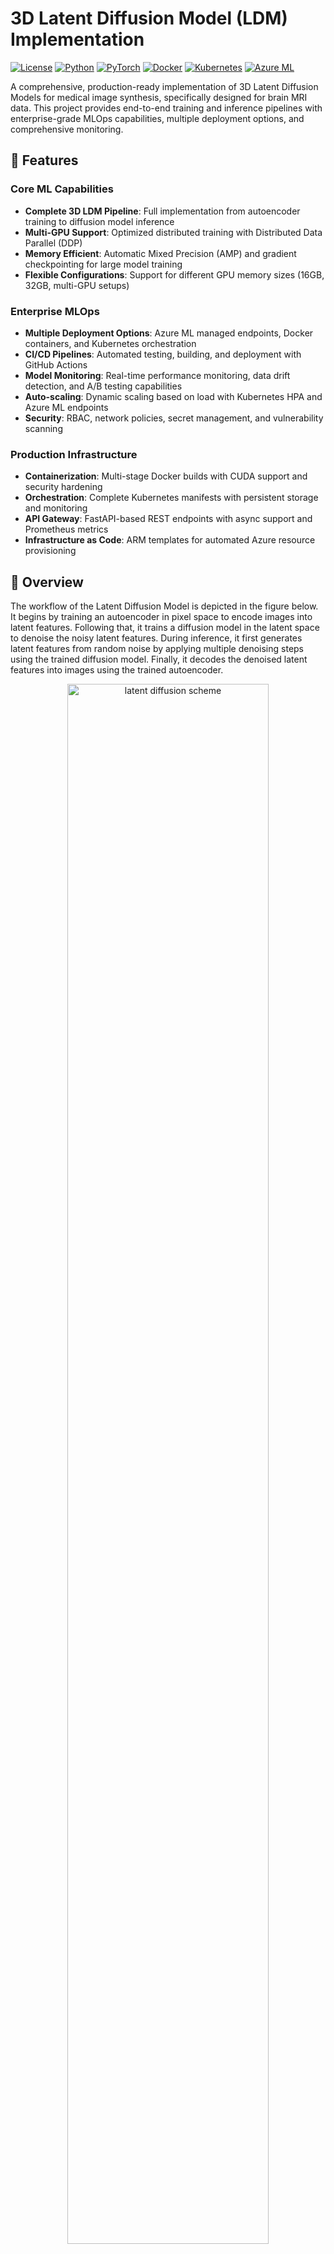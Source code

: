 # 3D Latent Diffusion Model (LDM) Implementation

<!-- 
  Project badges provide quick visual overview of:
  - License: MIT (open source, permissive)
  - Python: 3.8+ (minimum version requirement)  
  - PyTorch: 2.0+ (deep learning framework)
  - Docker: Container-ready deployment
  - Kubernetes: Production orchestration support
  - Azure ML: Cloud ML platform integration
-->
[![License](https://img.shields.io/badge/license-MIT-blue.svg)](LICENSE)
[![Python](https://img.shields.io/badge/python-3.8+-blue.svg)](https://python.org)
[![PyTorch](https://img.shields.io/badge/pytorch-2.0+-red.svg)](https://pytorch.org)
[![Docker](https://img.shields.io/badge/docker-ready-blue.svg)](https://docker.com)
[![Kubernetes](https://img.shields.io/badge/kubernetes-ready-blue.svg)](https://kubernetes.io)
[![Azure ML](https://img.shields.io/badge/azure%20ml-integrated-blue.svg)](https://azure.microsoft.com/services/machine-learning/)

<!-- 
  Project Description:
  This is a comprehensive implementation designed for medical imaging professionals and ML engineers
  who need production-ready 3D image generation capabilities. The project emphasizes:
  - Medical image synthesis for brain MRI data
  - Enterprise-grade deployment options
  - Multi-GPU training optimization
  - Complete MLOps lifecycle support
-->
A comprehensive, production-ready implementation of 3D Latent Diffusion Models for medical image synthesis, specifically designed for brain MRI data. This project provides end-to-end training and inference pipelines with enterprise-grade MLOps capabilities, multiple deployment options, and comprehensive monitoring.

## 🚀 Features

<!-- 
  Features are organized into three categories:
  1. Core ML Capabilities: The actual AI/ML functionality
  2. Enterprise MLOps: Production deployment and operations
  3. Production Infrastructure: Technical infrastructure support
-->

### Core ML Capabilities
<!-- These features focus on the machine learning aspects -->
- **Complete 3D LDM Pipeline**: Full implementation from autoencoder training to diffusion model inference
- **Multi-GPU Support**: Optimized distributed training with Distributed Data Parallel (DDP)
- **Memory Efficient**: Automatic Mixed Precision (AMP) and gradient checkpointing for large model training
- **Flexible Configurations**: Support for different GPU memory sizes (16GB, 32GB, multi-GPU setups)

### Enterprise MLOps
<!-- These features enable production deployment and monitoring -->
- **Multiple Deployment Options**: Azure ML managed endpoints, Docker containers, and Kubernetes orchestration
- **CI/CD Pipelines**: Automated testing, building, and deployment with GitHub Actions
- **Model Monitoring**: Real-time performance monitoring, data drift detection, and A/B testing capabilities
- **Auto-scaling**: Dynamic scaling based on load with Kubernetes HPA and Azure ML endpoints
- **Security**: RBAC, network policies, secret management, and vulnerability scanning

### Production Infrastructure
<!-- These features provide the technical foundation for enterprise deployment -->
- **Containerization**: Multi-stage Docker builds with CUDA support and security hardening
- **Orchestration**: Complete Kubernetes manifests with persistent storage and monitoring
- **API Gateway**: FastAPI-based REST endpoints with async support and Prometheus metrics
- **Infrastructure as Code**: ARM templates for automated Azure resource provisioning

## 📖 Overview

<!-- 
  Technical Overview:
  The Latent Diffusion Model (LDM) works in two main phases:
  1. Training Phase: Train autoencoder + Train diffusion model in latent space
  2. Inference Phase: Generate noise → Denoise in latent space → Decode to image
  
  Benefits of working in latent space:
  - Reduced computational cost (smaller dimensionality)
  - Better training stability
  - Preserved semantic meaning
-->
The workflow of the Latent Diffusion Model is depicted in the figure below. It begins by training an autoencoder in pixel space to encode images into latent features. Following that, it trains a diffusion model in the latent space to denoise the noisy latent features. During inference, it first generates latent features from random noise by applying multiple denoising steps using the trained diffusion model. Finally, it decodes the denoised latent features into images using the trained autoencoder.

<p align="center">
  <img src="./figs/ldm.png" alt="latent diffusion scheme" width="80%">
</p>

## 📚 Background

<!-- 
  Academic Foundation:
  This implementation builds upon established research in:
  - Latent diffusion models (Stable Diffusion foundation)
  - Medical imaging applications
  - Brain tumor segmentation datasets
-->
This implementation is based on MONAI's latent diffusion model and follows these key papers:

- **[Latent Diffusion]**: Rombach, Robin, et al. "High-resolution image synthesis with latent diffusion models." CVPR 2022.
- **[Brain Imaging Generation]**: Pinaya et al. "Brain imaging generation with latent diffusion models"
- **[BRATS]**: Menze, Bjoern H., et al. "The multimodal brain tumor image segmentation benchmark (BRATS)."

## 🛠️ Installation

<!--
  Installation Prerequisites:
  - Python 3.8+: Required for modern PyTorch and MONAI features
  - CUDA GPU: Essential for reasonable training times (>16GB VRAM recommended)
  - PyTorch 2.0+: Needed for torch.compile() optimization
  - MONAI: Medical imaging specific deep learning library
-->

### Prerequisites
<!-- 
  Hardware Requirements:
  - CUDA GPU: Training 3D models requires significant GPU memory
  - 16GB+ VRAM: Minimum for basic training with reduced batch sizes
  - 32GB+ VRAM: Recommended for optimal training performance
  - Multi-GPU: Best for large-scale training and faster convergence
-->
- Python 3.8+
- CUDA-capable GPU (recommended: >16GB VRAM)
- PyTorch 2.0+
- MONAI

### Quick Setup
```bash
# Clone the repository
git clone <your-repo-url>
cd 3d_ldm

# Install dependencies - this includes PyTorch, MONAI, and all required packages
pip install -r requirements.txt

# Configure environment - copy template and edit with your specific paths
cp config/environment.json.example config/environment.json
# Edit environment.json with your paths
```

## 📊 Dataset

<!--
  Dataset Information:
  - BraTS: Brain Tumor Segmentation Challenge datasets
  - Medical Decathlon: Standardized medical imaging datasets
  - T1, T2, FLAIR: Different MRI sequence types
  - Important: Always check dataset licensing and usage requirements
-->
The example uses **BraTS 2016 and 2017** data from the [Medical Decathlon](http://medicaldecathlon.com/).

### Download Data
```bash
# This script automatically downloads and preprocesses the BraTS dataset
python download_brats_data.py -e ./config/environment.json
```

**Disclaimer**: We are not the host of the data. Please ensure you read and comply with the dataset's requirements and usage policies.

## 🚀 Quick Start

### 1. Configure Environment
<!--
  Configuration Steps:
  - model_dir: Where trained models will be saved
  - tfevent_path: TensorBoard logging directory
  - output_dir: Generated images and results
  - data_base_dir: Path to your downloaded BraTS dataset
-->
Edit `./config/environment.json`:
```json
{
  "model_dir": "path/to/save/models",
  "tfevent_path": "path/to/tensorboard/logs", 
  "output_dir": "path/to/generated/images",
  "data_base_dir": "path/to/brats/dataset"
}
```

### 2. Train Autoencoder
<!--
  Training Options:
  - Single GPU: Use config_train_32g.json for 32GB GPUs
  - Multi-GPU: Use config_train_multigpu.json for distributed training
  - Memory optimization: Use config_train_16g.json for smaller GPUs
-->
```bash
# Single GPU (32GB) - optimal for single high-memory GPU
python train_autoencoder.py -c ./config/config_train_32g.json -e ./config/environment.json -g 1

# Multi-GPU (Windows) - distributed training across multiple GPUs
train_autoencoder_multigpu.bat 4 config/config_train_multigpu.json true false
```

### 3. Train Diffusion Model
<!--
  Diffusion Training:
  - Requires pre-trained autoencoder from step 2
  - More computationally intensive than autoencoder training
  - Benefits significantly from multi-GPU setups
-->
```bash
# Single GPU - train diffusion model using latent features from autoencoder
python train_diffusion.py -c ./config/config_train_32g.json -e ./config/environment.json -g 1

# Multi-GPU (Linux/Mac) - faster diffusion training with distributed setup
./train_LDM.sh
```

### 4. Generate Images
<!--
  Inference Process:
  - Requires both trained autoencoder and diffusion model
  - --num parameter specifies number of images to generate
  - Generated images saved to output_dir specified in environment.json
-->
```bash
# Generate 5 synthetic brain MRI images
python inference.py -c ./config/config_train_32g.json -e ./config/environment.json --num 5
```

## 💻 Multi-GPU Training

<!--
  Multi-GPU Benefits:
  - Faster training: Linear speedup with number of GPUs
  - Larger batch sizes: Better gradient estimates
  - Memory pooling: Train larger models
  - Production readiness: Scales to enterprise workloads
-->
This implementation includes extensive multi-GPU optimizations:

### Key Features
<!--
  Technical Optimizations:
  - DDP: Distributed Data Parallel for efficient multi-GPU training
  - AMP: Automatic Mixed Precision reduces memory usage
  - Torch Compile: PyTorch 2.0+ performance optimization
  - Sync BN: Synchronized batch normalization across GPUs
  - Gradient Checkpointing: Trade compute for memory efficiency
-->
- **Distributed Data Parallel (DDP)** with static graph optimization
- **Automatic Mixed Precision (AMP)** for memory efficiency
- **Torch Compile** optimization (PyTorch 2.0+)
- **Synchronized Batch Normalization** across GPUs
- **Gradient Checkpointing** for memory reduction

### Usage Examples
```bash
# Windows Multi-GPU - 8 GPUs with full optimizations enabled
train_autoencoder_multigpu.bat 8 config/config_train_multigpu.json true true

# Linux/Mac Multi-GPU - using torchrun for distributed training
export NUM_GPUS_PER_NODE=8
torchrun --nproc_per_node=${NUM_GPUS_PER_NODE} --nnodes=1 \
    train_autoencoder.py -c ./config/config_train_32g.json -e ./config/environment.json -g ${NUM_GPUS_PER_NODE}
```

<!--
  Documentation Reference:
  For comprehensive multi-GPU setup, optimization strategies, and troubleshooting
-->
For detailed multi-GPU setup and optimization, see [README_MULTIGPU.md](./README_MULTIGPU.md).

## 📈 Results

<!--
  Results Visualization:
  - Training curves show model convergence over epochs
  - Reconstruction loss: How well autoencoder preserves input data
  - Diffusion loss: How well diffusion model learns denoising process
  - Generated samples: Quality of synthetic brain MRI images
-->

### Training Performance
<!-- Training curves demonstrate model convergence and learning stability -->
<p align="center">
  <img src="3d_ldm/figs/train_recon.png" alt="autoencoder train curve" width="45%">
  <img src="3d_ldm/figs/val_recon.png" alt="autoencoder validation curve" width="45%">
</p>

<p align="center">
  <img src="3d_ldm/figs/train_diffusion.png" alt="diffusion train curve" width="45%">
  <img src="3d_ldm/figs/val_diffusion.png" alt="diffusion validation curve" width="45%">
</p>

### Generated Samples
<!-- Examples of synthetic brain MRI images in different anatomical views -->
<p align="center">
  <img src="3d_ldm/figs/syn_axial.png" alt="generated axial" width="30%">
  <img src="3d_ldm/figs/syn_cor.png" alt="generated coronal" width="30%">
  <img src="3d_ldm/figs/syn_sag.png" alt="generated sagittal" width="30%">
</p>

## 🚀 Deployment Options

<!--
  Deployment Strategy Overview:
  Multiple deployment options are provided to support different use cases:
  1. Docker: Containerized deployment for consistency and portability
  2. Kubernetes: Production orchestration with scaling and monitoring
  3. Azure ML: Cloud-native deployment with managed infrastructure
  
  Each option has specific advantages:
  - Docker: Local development, testing, simple deployments
  - Kubernetes: Production workloads, auto-scaling, enterprise features
  - Azure ML: Managed service, cost optimization, integrated monitoring
-->
This project supports multiple deployment strategies to meet different production requirements:

### 1. 🐳 Docker Deployment

<!--
  Docker Deployment Benefits:
  - Consistent environment across development and production
  - Easy local testing and development
  - Portable across different infrastructure
  - Supports GPU acceleration for training and inference
-->

#### Quick Start with Docker
```powershell
# Build and run API server for production inference
.\mlops\docker\setup_docker.ps1 -Environment prod -Mode api

# Run training container for model development
.\mlops\docker\setup_docker.ps1 -Environment dev -Mode train

# Launch Jupyter notebook for interactive development
.\mlops\docker\setup_docker.ps1 -Environment dev -Mode jupyter
```

#### Manual Docker Commands
```bash
# Build production image with optimizations
docker build -t 3d-ldm:prod -f mlops/docker/Dockerfile --target production .

# Run API server with GPU support and volume mounts
docker run -d -p 8000:8000 --gpus all --name 3d-ldm-api \
  -v 3d-ldm-models:/app/models \
  -e MODE=api \
  3d-ldm:prod

# Health check - verify API is running
curl http://localhost:8000/health
```

### 2. ☸️ Kubernetes Deployment

<!--
  Kubernetes Benefits:
  - Production-grade orchestration
  - Auto-scaling based on load
  - High availability and fault tolerance
  - Enterprise security features
  - Integrated monitoring and logging
-->

#### Prerequisites
<!--
  Infrastructure Requirements:
  - Kubernetes cluster: Local (minikube/kind) or cloud (AKS/EKS/GKE)
  - kubectl: Command-line tool for cluster management
  - GPU operator: NVIDIA driver management for GPU workloads
-->
- Kubernetes cluster (local or cloud)
- kubectl configured
- NVIDIA GPU operator (for GPU workloads)

#### Deployment Commands
```bash
# Deploy complete application stack with all components
./mlops/kubernetes/setup_kubernetes.sh apply

# Check deployment status and pod health
./mlops/kubernetes/setup_kubernetes.sh status

# View logs from running pods
./mlops/kubernetes/setup_kubernetes.sh logs

# Run comprehensive health checks
./mlops/kubernetes/setup_kubernetes.sh health
```

#### Kubernetes Features
<!--
  Production Features:
  - HPA: Automatically scales pods based on resource utilization
  - PVC: Persistent volumes for model storage and data
  - Prometheus: Metrics collection and alerting
  - RBAC: Role-based access control for security
  - GPU scheduling: Efficient GPU resource allocation
-->
- **Auto-scaling**: Horizontal Pod Autoscaler (HPA) based on CPU/memory
- **Persistent Storage**: PVC for models, data, and outputs
- **Monitoring**: Prometheus metrics and Grafana dashboards
- **Security**: RBAC, network policies, and secret management
- **GPU Support**: Dedicated GPU nodes with taints and tolerations

### 3. ☁️ Azure Machine Learning

<!--
  Azure ML Advantages:
  - Managed infrastructure: No server management
  - Cost optimization: Pay only for compute used
  - Enterprise integration: Seamless with Azure services
  - MLOps features: Built-in experiment tracking and model registry
-->

#### Infrastructure Setup
```powershell
# Deploy complete Azure infrastructure including ML workspace, compute, storage
.\mlops\azure\deploy_azure.ps1 -Environment prod -ResourceGroup "3dldm-prod" -Location "East US"
```

#### Azure ML Features
<!--
  Managed Services:
  - Endpoints: Auto-scaling inference with load balancing
  - Compute: On-demand GPU clusters with spot instance support
  - MLflow: Integrated experiment tracking and model versioning
  - Datasets: Versioned data with lineage and governance
-->
- **Managed Endpoints**: Auto-scaling inference endpoints
- **Compute Clusters**: On-demand GPU clusters for training
- **Experiment Tracking**: MLflow integration with model registry
- **Data Versioning**: Azure ML datasets with lineage tracking
- **Cost Optimization**: Spot instances and automatic shutdown

### 4. 🔄 CI/CD Pipeline

<!--
  CI/CD Pipeline Benefits:
  - Automated quality assurance
  - Consistent deployment process
  - Reduced manual errors
  - Fast feedback loops
  - Multi-environment promotion
-->
The project includes a comprehensive GitHub Actions pipeline:

#### Pipeline Stages
<!--
  Pipeline Flow:
  1. Code Quality: Ensures code standards and security
  2. Testing: Validates functionality and performance
  3. Building: Creates deployable artifacts
  4. Deployment: Promotes through environments
  5. Monitoring: Verifies deployment success
-->
1. **Code Quality**: Linting, formatting, security scanning
2. **Testing**: Unit tests, integration tests, model validation
3. **Building**: Docker image building and vulnerability scanning
4. **Deployment**: Multi-environment deployment (dev → staging → prod)
5. **Monitoring**: Post-deployment health checks and performance monitoring

#### Trigger the Pipeline
```bash
# Push to main branch triggers production deployment pipeline
git push origin main

# Pull requests trigger testing and validation pipeline
git push origin feature/new-model
```

## 📊 Monitoring and Observability

<!--
  Observability Strategy:
  - Application metrics: Model-specific performance indicators
  - System metrics: Infrastructure health and resource usage
  - Business metrics: Usage patterns and error rates
  - Distributed tracing: Request flow across services
-->

### Application Metrics
<!--
  Key Performance Indicators:
  - Inference latency: Response time for image generation
  - Throughput: Images generated per second
  - Accuracy: Model quality metrics
  - Resource utilization: GPU, CPU, memory usage
-->
- **Model Performance**: Inference latency, throughput, accuracy
- **System Health**: CPU, memory, GPU utilization
- **Data Quality**: Input validation, drift detection
- **Error Tracking**: Exception rates, failure patterns

### Monitoring Stack
<!--
  Monitoring Tools:
  - Prometheus: Open-source metrics collection
  - Grafana: Visualization and alerting dashboards
  - Azure Monitor: Cloud-native monitoring for Azure deployments
  - MLflow: ML-specific experiment and model tracking
-->
- **Prometheus**: Metrics collection and alerting
- **Grafana**: Visualization dashboards
- **Azure Monitor**: Cloud-native monitoring (for Azure deployments)
- **MLflow**: Experiment tracking and model versioning

### Access Monitoring
```bash
# Local monitoring (Kubernetes) - access Grafana dashboard
kubectl port-forward -n monitoring svc/grafana 3000:80

# Azure monitoring - get Application Insights connection
az ml workspace show --name <workspace-name> --query "applicationInsights"
```

## 🛡️ Security and Compliance

<!--
  Security Framework:
  - Defense in depth: Multiple layers of security controls
  - Zero trust: Never trust, always verify
  - Compliance ready: Meets enterprise security standards
  - Automated security: Security scanning in CI/CD pipeline
-->

### Security Features
<!--
  Container Security:
  - Non-root execution: Reduces attack surface
  - Read-only filesystems: Prevents runtime modifications
  - Minimal base images: Fewer vulnerabilities
  - Security scanning: Automated vulnerability detection
-->
- **Container Security**: Non-root users, read-only filesystems, minimal base images
- **Network Security**: Network policies, ingress controls, TLS encryption
- **Secrets Management**: Kubernetes secrets, Azure Key Vault integration
- **Vulnerability Scanning**: Automated security scanning in CI/CD pipeline
- **RBAC**: Role-based access control for all resources

### Compliance
<!--
  Compliance Features:
  - Data privacy: GDPR/HIPAA considerations for medical data
  - Audit logging: Complete operational audit trail
  - Backup strategy: Data protection and disaster recovery
  - Multi-region: Geographic redundancy for high availability
-->
- **Data Privacy**: No data persistence in containers by default
- **Audit Logging**: Complete audit trail for all operations
- **Backup Strategy**: Automated model and data backups
- **Disaster Recovery**: Multi-region deployment capabilities
  <img src="./figs/train_diffusion.png" alt="latent diffusion train curve" width="45%">
  <img src="./figs/val_diffusion.png" alt="latent diffusion validation curve" width="45%">
</p>

### Generated Samples
<p align="center">
  <img src="./figs/syn_axial.png" width="30%">
  <img src="./figs/syn_sag.png" width="30%">
  <img src="./figs/syn_cor.png" width="30%">
</p>

## 📁 Project Structure

<!--
  Directory Organization:
  The project is organized into logical sections:
  - config/: All configuration files for different environments
  - mlops/: Complete MLOps infrastructure and deployment code
  - Core scripts: Training and inference functionality
  - Documentation: Comprehensive guides and troubleshooting
  
  This structure supports both research and production use cases.
-->

```
3d_ldm/
├── config/                      # Configuration files for different environments
│   ├── config_train_16g.json        # 16GB GPU optimized configuration
│   ├── config_train_32g.json        # 32GB GPU optimized configuration
│   ├── config_train_multigpu.json   # Multi-GPU distributed training config
│   ├── config_optimized.json        # Performance optimized settings
│   └── environment.json             # Environment paths and directories
├── mlops/                       # Complete MLOps and deployment infrastructure
│   ├── azure/                   # Azure cloud deployment resources
│   │   ├── workspace_config.yml     # Azure ML workspace configuration
│   │   ├── infrastructure.json      # ARM template for Azure resources
│   │   ├── deploy_azure.ps1         # Automated Azure deployment script
│   │   └── conda_env.yml            # Azure ML environment definition
│   ├── docker/                  # Container deployment and orchestration
│   │   ├── Dockerfile               # Multi-stage Docker build with CUDA
│   │   ├── api_server.py            # FastAPI REST API server
│   │   ├── entrypoint.sh            # Flexible container entry point
│   │   ├── health_check.py          # Container health monitoring
│   │   └── setup_docker.ps1         # Automated Docker setup script
│   ├── kubernetes/              # Kubernetes production orchestration
│   │   ├── deployment.yaml          # Application deployment manifests
│   │   ├── ingress.yaml             # Ingress controller and networking
│   │   ├── jobs.yaml                # Training and batch job definitions
│   │   ├── monitoring.yaml          # Prometheus monitoring setup
│   │   ├── storage.yaml             # Persistent volume configurations
│   │   ├── rbac.yaml                # Security and access permissions
│   │   └── setup_kubernetes.sh      # Kubernetes deployment automation
│   ├── deployment/              # Model deployment and serving
│   │   ├── score.py                 # Azure ML model scoring script
│   │   └── deployment_config.yml    # Deployment environment configuration
│   ├── monitoring/              # Observability and monitoring infrastructure
│   │   ├── model_monitor.py         # Model performance monitoring
│   │   ├── data_drift.py            # Data quality and drift detection
│   │   └── alerting_rules.yml       # Prometheus alerting configurations
│   └── pipelines/               # Automated training and inference pipelines
│       ├── training_pipeline.py     # Azure ML automated training pipeline
│       └── pipeline_config.yml      # Pipeline configuration parameters
├── .github/workflows/           # CI/CD automation and quality gates
│   └── deploy.yml               # GitHub Actions deployment pipeline
├── checkpoints/                 # Model artifacts and trained weights
│   └── autoencoder/             # Saved autoencoder model checkpoints
├── results/                     # Training outputs and experimental results
├── figs/                        # Visualization outputs and documentation figures
├── runs/                        # TensorBoard training logs and metrics
├── train_autoencoder.py         # Autoencoder training script (Phase 1)
├── train_diffusion.py           # Diffusion model training script (Phase 2)
├── inference.py                 # Model inference and image generation
├── utils.py                     # Shared utility functions and helpers
├── requirements.txt             # Python package dependencies
├── .gitignore                   # Git ignore patterns
├── LICENSE                      # License file
└── README.md                    # This file
```

## 🔧 Configuration Guide

<!--
  Configuration Strategy:
  Different configurations are provided for various hardware setups:
  - Memory optimization: Adjust batch size and model parameters
  - Hardware targeting: Specific settings for different GPU configurations  
  - Performance tuning: Balance between speed and memory usage
-->

### Training Configurations

#### For 16GB GPUs
<!--
  16GB Configuration:
  - Reduced model complexity: Fewer channels and attention layers
  - Smaller batch sizes: Memory efficient training
  - Gradient checkpointing: Trade compute for memory
-->
```json
{
  "autoencoder_def": {
    "spatial_dims": 3,
    "in_channels": 1,
    "out_channels": 1,
    "num_res_blocks": 2,
    "num_channels": [256, 512],
    "attention_levels": [false, true],
    "latent_channels": 8,
    "norm_num_groups": 32,
    "norm_eps": 1e-6,
    "with_encoder_nonlocal_attn": false,
    "with_decoder_nonlocal_attn": false
  }
}
```

#### For Multi-GPU Training
<!--
  Multi-GPU Configuration:
  - DDP backend: NCCL for optimal GPU communication
  - Timeout settings: Handle slow network connections
  - Optimizations: AMP, compile, synchronized batch norm
-->
```json
{
  "ddp_backend": "nccl",
  "ddp_timeout_seconds": 18000,
  "amp": true,
  "compile": true,
  "sync_bn": true
}
```

### Environment Configuration
<!--
  Directory Structure:
  - model_dir: Persistent storage for trained models
  - tfevent_path: TensorBoard logging for monitoring
  - output_dir: Generated images and evaluation results
  - data_base_dir: Input dataset location
-->
```json
{
  "model_dir": "./checkpoints",
  "tfevent_path": "./runs", 
  "output_dir": "./results",
  "data_base_dir": "./data/brats"
}
```

## 🐛 Troubleshooting

<!--
  Troubleshooting Philosophy:
  Common issues are categorized by type:
  - Memory issues: GPU memory optimization
  - Training issues: Multi-GPU and distributed training
  - Deployment issues: Container and infrastructure problems
-->

### Common Issues

#### CUDA Out of Memory
<!--
  Memory Optimization Strategies:
  - Reduce batch size: Immediate memory relief
  - Gradient checkpointing: Trade compute for memory
  - Mixed precision: Use FP16 for reduced memory usage
-->
```bash
# Reduce batch size in configuration file
"batch_size": 1

# Enable gradient checkpointing to save memory
"use_checkpointing": true

# Use Automatic Mixed Precision (AMP)
"amp": true
```

#### Multi-GPU Training Issues
<!--
  Multi-GPU Diagnostics:
  - Hardware check: Verify all GPUs are accessible
  - NCCL verification: Ensure communication backend works
  - Environment variables: Debug distributed training
-->
```bash
# Check GPU visibility and memory status
nvidia-smi

# Verify NCCL installation and version
python -c "import torch; print(torch.cuda.nccl.version())"

# Enable debug logging for distributed training
export NCCL_DEBUG=INFO
export NCCL_TIMEOUT=18000
```

#### Docker Issues
<!--
  Container Troubleshooting:
  - GPU access: Verify NVIDIA Docker runtime
  - Container logs: Debug application errors
  - Resource monitoring: Check container resource usage
-->
```bash
# Test NVIDIA Docker runtime and GPU access
docker run --rm --gpus all nvidia/cuda:11.8-base-ubuntu20.04 nvidia-smi

# View container logs for debugging
docker logs 3d-ldm-api

# Monitor container resource usage
docker stats
```

<!--
  Comprehensive Documentation:
  Additional documentation provides detailed guidance for specific use cases
-->
For comprehensive troubleshooting, see [TROUBLESHOOTING.md](./TROUBLESHOOTING.md).

## 📚 Documentation

<!--
  Documentation Ecosystem:
  Each document serves a specific purpose:
  - Multi-GPU Guide: Performance optimization for distributed training
  - Optimization Summary: Technical details of performance improvements
  - NaN Fix Guide: Debugging numerical stability issues
  - Troubleshooting: Comprehensive problem-solving guide
-->
- [Multi-GPU Training Guide](./README_MULTIGPU.md)
- [MLOps Optimization Summary](./MULTI_GPU_OPTIMIZATION_SUMMARY.md)  
- [NaN Fix Guide](./NaN_FIX_GUIDE.md)
- [Troubleshooting Guide](./TROUBLESHOOTING.md)

## 🤝 Contributing

<!--
  Contribution Workflow:
  Standard GitHub flow with emphasis on code quality and testing
  - Feature branches: Isolated development
  - Pull requests: Code review and quality gates
  - Testing: Automated validation before merge
-->
1. Fork the repository
2. Create a feature branch (`git checkout -b feature/new-feature`)
3. Commit your changes (`git commit -am 'Add new feature'`)
4. Push to the branch (`git push origin feature/new-feature`)
5. Create a Pull Request

## 📄 License

<!--
  MIT License:
  Permissive open source license allowing commercial use, modification, and distribution
-->
This project is licensed under the MIT License - see the [LICENSE](LICENSE) file for details.

## 🙏 Acknowledgments

<!--
  Attribution and Recognition:
  Proper credit to foundational work and tools that enabled this project
-->
- **MONAI Team**: For providing the foundational diffusion model implementation
- **Rombach et al.**: For the original Latent Diffusion Model paper
- **BraTS Challenge**: For providing the medical imaging dataset
- **PyTorch Team**: For the excellent deep learning framework

---

<!--
  Call to Action:
  Encourage community engagement and project visibility
-->
<p align="center">
  <strong>⭐ If this project helped you, please give it a star! ⭐</strong>
</p>
│   └── README.md           # MLOps setup guide
├── .github/workflows/       # CI/CD pipelines
├── figs/                    # Result figures
├── train_autoencoder.py     # Autoencoder training
├── train_diffusion.py       # Diffusion model training
├── inference.py             # Image generation
├── utils.py                 # Utility functions
├── visualize_image.py       # Visualization tools
├── 3d_ldm_tutorial.ipynb   # Interactive tutorial
└── docs/                    # Additional documentation
    ├── TROUBLESHOOTING.md   # Common issues and solutions
    ├── MULTI_GPU_OPTIMIZATION_SUMMARY.md
    └── NaN_FIX_GUIDE.md
```

## 🏭 MLOps and Production Deployment

This project includes a complete MLOps pipeline for production deployment:

### Azure ML Integration
- **Automated Training**: Scalable training pipelines on Azure ML compute
- **Model Registry**: Versioned model storage with MLflow integration
- **Experiment Tracking**: Comprehensive experiment logging and comparison
- **Environment Management**: Reproducible training environments

### CI/CD Pipeline
- **GitHub Actions**: Automated testing, training, and deployment
- **Multi-environment**: Staging and production deployment workflows
- **Quality Gates**: Code quality checks and model validation
- **Security Scanning**: Automated security vulnerability detection

### Model Deployment
- **REST API Endpoints**: Scalable inference endpoints with auto-scaling
- **Batch Inference**: Large-scale batch processing capabilities
- **A/B Testing**: Support for multiple model versions in production
- **Edge Deployment**: Options for edge and on-premises deployment

### Monitoring and Observability
- **Performance Monitoring**: Real-time latency, throughput, and error tracking
- **Data Drift Detection**: Automated detection of input data changes
- **Model Health**: Continuous model performance evaluation
- **Alerting**: Automated alerts for anomalies and performance degradation

**🚀 Quick MLOps Setup**: See [mlops/README.md](mlops/README.md) for detailed setup instructions.

## 🔧 Configuration

### GPU Memory Configurations
- **16GB GPU**: Use `config_train_16g.json`
- **32GB GPU**: Use `config_train_32g.json`
- **Multi-GPU**: Use `config_train_multigpu.json`

### Key Parameters
- `batch_size`: Adjust based on GPU memory
- `patch_size`: Must be divisible by 4 (autoencoder) or 16 (diffusion)
- `spacing`: Voxel spacing for resampling [1.0, 1.0, 1.0] for high resolution

## 🐛 Troubleshooting

Common issues and solutions are documented in:
- [TROUBLESHOOTING.md](./TROUBLESHOOTING.md) - General troubleshooting
- [NaN_FIX_GUIDE.md](./NaN_FIX_GUIDE.md) - Handling NaN values during training
- [MULTI_GPU_OPTIMIZATION_SUMMARY.md](./MULTI_GPU_OPTIMIZATION_SUMMARY.md) - Multi-GPU specific issues

## 🤝 Contributing

1. Fork the repository
2. Create a feature branch (`git checkout -b feature/amazing-feature`)
3. Commit your changes (`git commit -m 'Add amazing feature'`)
4. Push to the branch (`git push origin feature/amazing-feature`)
5. Open a Pull Request

## 📄 License

This project is licensed under the MIT License - see the [LICENSE](LICENSE) file for details.

## 🙏 Acknowledgments

- [MONAI Project](https://github.com/Project-MONAI/MONAI) for the excellent medical imaging framework
- [Medical Decathlon](http://medicaldecathlon.com/) for providing the BraTS dataset
- Original authors of the Latent Diffusion Models paper

